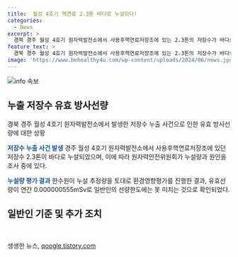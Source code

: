 ```yaml
---
title:  월성 4호기 핵연료 2.3톤 바다로 누설되다!
categories:
  - News
excerpt: >
  경북 경주 월성 4호기 원자력발전소에서 사용후핵연료저장조에 있는 2.3톤의 저장수가 바다로 누설됐다. 22일 오전 4시 35분쯤 누설 차단 조치를 취하고, 한수원은 환경영향평가를 통해 유효 방사선량이 일반인 기준에 미치지 못했다고 발표했다. 현재 원안위는 정밀분석을 진행 중이며, 추가적인 안전조치에 대한 조사 결과도 곧바로 공개할 예정이다.
feature_text: >
  경북 경주 월성 4호기 원자력발전소에서 사용후핵연료저장조에 있는 2.3톤의 저장수가 바다로 누설됐다. 22일 오전 4시 35분쯤 누설 차단 조치를 취하고, 한수원은 환경영향평가를 통해 유효 방사선량이 일반인 기준에 미치지 못했다고 발표했다. 현재 원안위는 정밀분석을 진행 중이며, 추가적인 안전조치에 대한 조사 결과도 곧바로 공개할 예정이다.
image: 'https://www.behealthy4u.com/wp-content/uploads/2024/06/news.jpg'
---
```


<p><img src="https://www.behealthy4u.com/wp-content/uploads/2024/06/news.jpg" alt="info 속보" /></p>

<h2 data-ke-size="size16">누출 저장수 유효 방사선량</h2>

<p data-ke-size="size16">경북 경주 월성 4호기 원자력발전소에서 발생한 저장수 누출 사건으로 인한 유효 방사선량에 대한 상황</p>

<p><b><span style="color: #1a5490;">저장수 누출 사건 발생</span></b>
경주 월성 4호기 원자력발전소에서 사용후핵연료저장조에 있던 저장수 2.3톤이 바다로 누설되었으며, 이에 따라 원자력안전위원회가 누설량과 원인을 조사 중에 있다.</p>

<p><b><span style="color: #1a5490;">누설량 평가 결과</span></b>
한수원이 누설 추정량을 토대로 환경영향평가를 진행한 결과, 유효선량이 연간 0.000000555mSv로 일반인의 선량한도에는 못 미치는 것으로 확인되었다.</p>

<h2 data-ke-size="size16">일반인 기준 및 추가 조치</h2>

<p data-ke-size="size16">&nbsp;</p>
생생한 뉴스, <a href="https://qoogle.tistory.com" rel="dofollow">qoogle.tistory.com</a>



